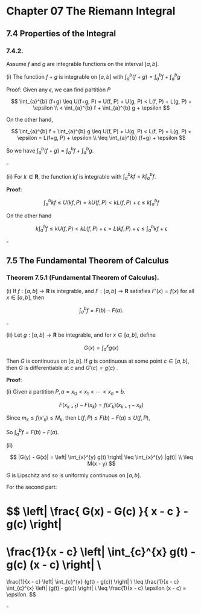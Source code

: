 # Chapter 07 The Riemann Integral

## 7.4 Properties of the Integral

### 7.4.2.

Assume $f$ and $g$ are integrable functions on the interval $[a,b]$.

(i) The function $f + g$ is integrable on $[a,b]$ with
$\int_{a}^{b} (f+g) = \int_{a}^{b}f + \int_{a}^{b} g$ 

Proof: Given any $\epsilon$, we can find partition $P$

$$ 
\int_{a}^{b} (f+g) \leq U(f+g, P) = U(f, P) + U(g, P)
< L(f, P) + L(g, P) + \epsilon \\
< \int_{a}^{b} f + \int_{a}^{b} g + \epsilon
$$

On the other hand,

$$ 
\int_{a}^{b} f + \int_{a}^{b} g \leq U(f, P) + U(g, P)
< L(f, P) + L(g, P) + \epsilon
= L(f+g, P) + \epsilon \\
\leq \int_{a}^{b} (f+g) + \epsilon 
$$

So we have $\int_{a}^{b} (f+g) = \int_{a}^{b}f + \int_{a}^{b} g$.

$\square$

(ii) For $k ∈ \mathbf{R}$, the function $kf$ is integrable with $\int_{a}^{b} kf = k \int_{a}^{b} f$.

**Proof**:

$$ 
\int_{a}^{b} kf \leq U(kf, P) = k U(f, P) < k L(f, P) + \epsilon \leq k \int_{a}^{b} f
$$

On the other hand

$$ 
k \int_{a}^{b} f \leq k U(f, P) < k L(f, P) + \epsilon
= L(kf, P) + \epsilon \leq \int_{a}^{b} kf + \epsilon
$$

$\square$

## 7.5 The Fundamental Theorem of Calculus

### Theorem 7.5.1 (Fundamental Theorem of Calculus).

(i) If $f : [a,b] \rightarrow \mathbf{R}$ is integrable, and $F : [a,b] \rightarrow \mathbf{R}$
satisfies $F'(x) = f(x)$ for all $x \in [a, b]$,
then

$$ 
\int_{a}^{b} f = F(b) - F(a).
$$

$\square$

(ii) Let $g:[a, b] \rightarrow \mathbf{R}$ be
integrable, and for $x \in [a, b]$, define

$$ 
G(x) = \int_{a}^{x} g(x)
$$

Then $G$ is continuous on $[a,b]$.
If $g$ is continuous at some point $c ∈ [a,b]$,
then $G$ is diﬀerentiable at $c$ and $G'(c) = g(c)$
.

**Proof**:

(i) Given a partition $P, a = x_0 < x_1 < \cdots < x_n = b$.

$$ 
F(x_{k+1}) - F(x_k) = f(x'_k) (x_{k+1} - x_k)
$$

Since $m_k \leq f(x'_k) \leq M_k$,
then $L(f, P) \leq F(b) - F(a) \leq U(f, P)$,

So $\int_{a}^{b} f = F(b) - F(a)$.

(ii)

$$ 
|G(y) - G(x)| = 
\left| \int_{x}^{y} g(t) \right| 
\leq \int_{x}^{y} |g(t)| \\
\leq M(x - y)
$$

$G$ is Lipschitz and so is uniformly continuous on
$[a,b]$.

For the second part:

$$ 
\left| 
\frac{
    G(x) - G(c)
}{
    x - c
} - g(c)
\right| 
=
\frac{1}{x - c}
\left| 
\int_{c}^{x} g(t) - g(c) (x - c)
 \right| \\
 =
\frac{1}{x - c}
\left| 
\int_{c}^{x} (g(t) - g(c))
 \right| \\
\leq
\frac{1}{x - c}
\int_{c}^{x} \left| (g(t) - g(c)) \right| \\
\leq \frac{1}{x - c} \epsilon (x - c) = \epsilon.
$$

$\square$
